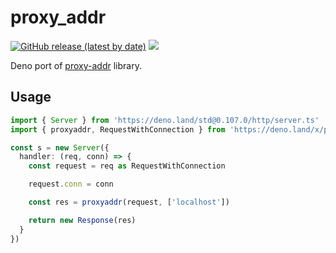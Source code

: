 # proxy_addr

[![GitHub release (latest by date)][releases]][releases-page] [![][docs-badge]][docs]

Deno port of [proxy-addr](https://github.com/jshttp/proxy-addr/blob/master/index.js) library.

## Usage

```ts
import { Server } from 'https://deno.land/std@0.107.0/http/server.ts'
import { proxyaddr, RequestWithConnection } from 'https://deno.land/x/proxy_addr/mod.ts'

const s = new Server({
  handler: (req, conn) => {
    const request = req as RequestWithConnection

    request.conn = conn

    const res = proxyaddr(request, ['localhost'])

    return new Response(res)
  }
})
```

[license]: https://github.com/deno-libs/proxy_addr/blob/master/LICENSE
[releases]: https://img.shields.io/github/v/release/deno-libs/proxy_addr?style=flat-square
[docs-badge]: https://img.shields.io/github/v/release/deno-libs/proxy_addr?color=yellow&label=docs&logo=deno&style=flat-square
[docs]: https://doc.deno.land/https/deno.land/x/proxy_addr/mod.ts
[releases-page]: https://github.com/deno-libs/proxy_addr/releases
